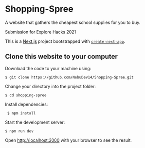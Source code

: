 # Shopping-Spree
A website that gathers the cheapest school supplies for you to buy.

Submission for Explore Hacks 2021

This is a [Next.js](https://nextjs.org/) project bootstrapped with [`create-next-app`](https://github.com/vercel/next.js/tree/canary/packages/create-next-app).

## Clone this website to your computer

Download the code to your machine using:

    $ git clone https://github.com/NebuDev14/Shopping-Spree.git

Change your directory into the project folder:

    $ cd shopping-spree

Install dependencies:
 
     $ npm install

Start the development server:

    $ npm run dev

Open [http://localhost:3000](http://localhost:3000) with your browser to see the result.
